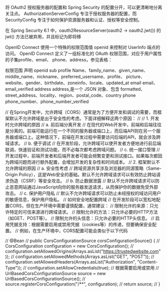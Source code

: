 


将 OAuth2 授权服务器的配置和 Spring Security 的配置分开，可以更清晰地分离关注点。
AuthorizationServerConfig 专注于授权服务器的配置，而 SecurityConfig 专注于如何保护资源服务器和认证、授权等安全控制。



在 Spring Security 6.1 中，oauth2ResourceServer(oauth2 -> oauth2.jwt()) 的 jwt() 方法已被弃用，并且标记为即将移




OpenID Connect 使用一个特殊的权限范围值 openid 来控制对 UserInfo 端点的访问。
OpenID Connect 定义了一组标准化的 OAuth 权限范围，对应于用户属性的子集profile、email、 phone、address，参见表格：


权限范围                     声明
openid                      sub
profile            Name、family_name、given_name、middle_name、nickname、preferred_username、profile、 picture、website、gender、birthdate、zoneinfo、locale、updated_at
email                   email、email_verified
address                 address,是一个 JSON 对象、包含 formatted、street_address、locality、region、postal_code、country
phone                   phone_number、phone_number_verified




//    在Spring开发中，允许跨域（CORS）通常是为了方便开发和调试的需要，而框架默认不允许跨域是出于安全性的考虑。下面详细解释这两个原因：
//
//    1. 开发时允许跨域的原因
//        a. 前后端分离开发
//            在现代的Web开发中，前端和后端往往是分离的。前端可能运行在一个不同的服务器或端口上，而后端API则在另一个服务器或端口上。这种情况下，前端在开发过程中需要访问后端的API，就会涉及跨域请求。
//        b. 便于调试
//            在开发阶段，允许跨域可以使开发者方便地进行前后端联调，快速验证和测试功能，而不必每次都考虑跨域问题。
//        c. 统一接口管理
//            开发过程中，前端开发者和后端开发者可能会频繁变更和测试接口。如果每次都因为跨域问题而进行额外配置，会增加开发的复杂性和时间成本。
//    2. 框架默认不允许跨域的原因
//        a. 安全性考虑
//           跨域资源共享涉及浏览器的同源策略（Same-Origin Policy），这是Web安全的基础。默认不允许跨域请求可以有效防止跨站请求伪造（CSRF）等安全攻击。
//        b. 防止数据泄露
//           默认不允许跨域请求可以防止恶意网站通过JavaScript向你的服务器发送请求，从而保护你的数据免受外部攻击。
//        c. 保护用户隐私
//            默认不允许跨域请求可以防止未经授权的域访问用户的敏感信息，保护用户隐私。
//   如何安全地配置跨域
//    在开发阶段可以宽松地配置CORS，但在生产环境中需要谨慎配置，通常建议：
//    限制允许的来源：只允许特定的可信来源进行跨域请求。
//    限制允许的方法：只允许必要的HTTP方法（如GET、POST等）。
//    限制允许的头信息：只允许必要的HTTP头信息。
//    启用凭据支持：根据需要启用或禁用凭据（cookies等）的传递，但要确保安全配置。
//    例如，在生产环境中，CORS配置可能会类似于以下代码

//    @Bean
//    public CorsConfigurationSource corsConfigurationSource() {
//        CorsConfiguration configuration = new CorsConfiguration();
//        configuration.setAllowedOrigins(Arrays.asList("https://trustedwebsite.com"));
//        configuration.setAllowedMethods(Arrays.asList("GET", "POST"));
//        configuration.setAllowedHeaders(Arrays.asList("Authorization", "Content-Type"));
//        configuration.setAllowCredentials(true); // 根据需要启用或禁用
//        UrlBasedCorsConfigurationSource source = new UrlBasedCorsConfigurationSource();
//        source.registerCorsConfiguration("/**", configuration);
//        return source;
//    }
